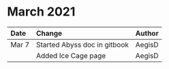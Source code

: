 # March 2021

| Date | Change | Author |
| :--- | :--- | :--- |
| Mar 7 | Started Abyss doc in gitbook | AegisD |
|  | Added Ice Cage page | AegisD |

### 


